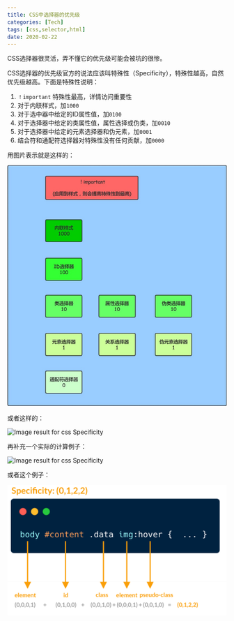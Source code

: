 ```yaml
---
title: CSS中选择器的优先级
categories: [Tech]
tags: [css,selector,html]
date: 2020-02-22
---
```

CSS选择器很灵活，弄不懂它的优先级可能会被坑的很惨。

<!-- more -->

CSS选择器的优先级官方的说法应该叫特殊性（Specificity），特殊性越高，自然优先级越高。下面是特殊性说明：

1. `！important` 特殊性最高，详情访问重要性
2. 对于内联样式，加`1000`
3. 对于选中器中给定的ID属性值，加`0100`
4. 对于选择器中给定的类属性值，属性选择或伪类，加`0010`
5. 对于选择器中给定的元素选择器和伪元素，加`0001`
6. 结合符和通配符选择器对特殊性没有任何贡献，加`0000`

用图片表示就是这样的：

![img](images/2020-02/20180527004805952)

或者这样的：

![Image result for css Specificity](https://cms-assets.tutsplus.com/uploads/users/30/posts/34141/image/spec-01.svg)

再补充一个实际的计算例子：

![Image result for css Specificity](https://cdn-media-1.freecodecamp.org/images/1*wH2JSH_fw4oiAH2eqTg4qA.png)

或者这个例子：

![css-selector-example](images/css-selector-example.png)
